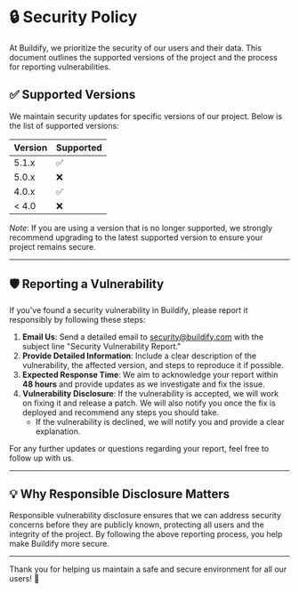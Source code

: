 # 🔒 **Security Policy**

At Buildify, we prioritize the security of our users and their data. This document outlines the supported versions of the project and the process for reporting vulnerabilities.

## ✅ Supported Versions

We maintain security updates for specific versions of our project. Below is the list of supported versions:

| Version | Supported          |
| ------- | ------------------ |
| 5.1.x   | :white_check_mark: |
| 5.0.x   | :x:                |
| 4.0.x   | :white_check_mark: |
| < 4.0   | :x:                |

*Note*: If you are using a version that is no longer supported, we strongly recommend upgrading to the latest supported version to ensure your project remains secure.

---

## 🛡️ **Reporting a Vulnerability**

If you've found a security vulnerability in Buildify, please report it responsibly by following these steps:

1. **Email Us**: Send a detailed email to [security@buildify.com](mailto:security@buildify.com) with the subject line "Security Vulnerability Report."
2. **Provide Detailed Information**: Include a clear description of the vulnerability, the affected version, and steps to reproduce it if possible.
3. **Expected Response Time**: We aim to acknowledge your report within **48 hours** and provide updates as we investigate and fix the issue.
4. **Vulnerability Disclosure**: If the vulnerability is accepted, we will work on fixing it and release a patch. We will also notify you once the fix is deployed and recommend any steps you should take.
   - If the vulnerability is declined, we will notify you and provide a clear explanation.
   
For any further updates or questions regarding your report, feel free to follow up with us.

---

## 💡 **Why Responsible Disclosure Matters**

Responsible vulnerability disclosure ensures that we can address security concerns before they are publicly known, protecting all users and the integrity of the project. By following the above reporting process, you help make Buildify more secure.

---

Thank you for helping us maintain a safe and secure environment for all our users! 🙏
